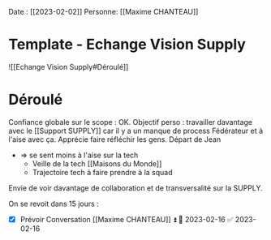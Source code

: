 Date : [[2023-02-02]]
Personne: [[Maxime CHANTEAU]]

# Template - Echange Vision Supply
![[Echange Vision Supply#Déroulé]]

# Déroulé

Confiance globale sur le scope : OK.
Objectif perso : travailler davantage avec le [[Support SUPPLY]] car il y a un manque de process
Fédérateur et à l'aise avec ça. Apprécie faire réfléchir les gens.
Départ de Jean 
- => se sent moins à l'aise sur la tech
	- Veille de la tech [[Maisons du Monde]]
	- Trajectoire tech à faire prendre à la squad

Envie de voir davantage de collaboration et de transversalité sur la SUPPLY.

On se revoit dans 15 jours :
- [x] Prévoir Conversation [[Maxime CHANTEAU]] ⏫ 📅 2023-02-16 ✅ 2023-02-16

